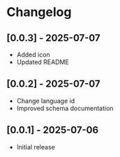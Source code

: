 # Changelog

## [0.0.3] - 2025-07-07

- Added icon
- Updated README

## [0.0.2] - 2025-07-07

- Change language id
- Improved schema documentation

## [0.0.1] - 2025-07-06

- Initial release
